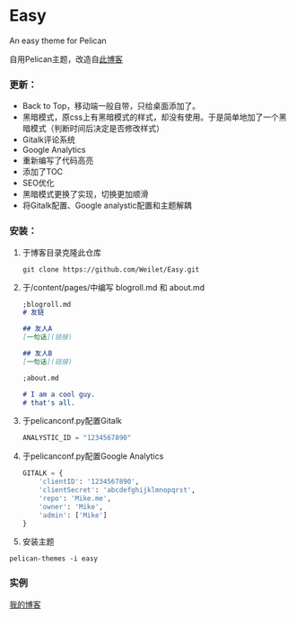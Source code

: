# Easy
An easy theme for Pelican

自用Pelican主题，改造自[此博客](https://xuanwo.io/)

### 更新：

- Back to Top，移动端一般自带，只给桌面添加了。
- 黑暗模式，原css上有黑暗模式的样式，却没有使用。于是简单地加了一个黑暗模式（判断时间后决定是否修改样式）
- Gitalk评论系统
- Google Analytics
- 重新编写了代码高亮
- 添加了TOC
- SEO优化
- 黑暗模式更换了实现，切换更加顺滑
- 将Gitalk配置、Google analystic配置和主题解耦

### 安装：

1. 于博客目录克隆此仓库

   ```shell
   git clone https://github.com/Weilet/Easy.git
   ```

2. 于/content/pages/中编写 blogroll.md 和 about.md

   ```markdown
   ;blogroll.md
   # 友链
   
   ## 友人A
   [一句话](链接)
   
   ## 友人B
   [一句话](链接)
   ```

   ```markdown
   ;about.md
   
   # I am a cool guy.
   # that's all.
   ```

3. 于pelicanconf.py配置Gitalk

   ```python
   ANALYSTIC_ID = "1234567890"
   ```

4. 于pelicanconf.py配置Google Analytics

   ```python
   GITALK = {
       'clientID': '1234567890',
       'clientSecret': 'abcdefghijklmnopqrst',
       'repo': 'Mike.me',
       'owner': 'Mike',
       'admin': ['Mike']  
   }
   ```

5. 安装主题

  ```shell
  pelican-themes -i easy
  ```

### 实例
[我的博客](https://weilet.me)

